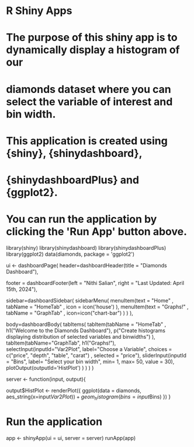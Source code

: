 

# R Shiny Apps
# The purpose of this shiny app is to dynamically display a histogram of our 
# diamonds dataset where you can select the variable of interest and bin width. 

# This application is created using {shiny}, {shinydashboard}, 
# {shinydashboardPlus} and {ggplot2}.  

# You can run the application by clicking the 'Run App' button above.

library(shiny)
library(shinydashboard)
library(shinydashboardPlus)
library(ggplot2)
data(diamonds, package = 'ggplot2')


ui <- dashboardPage(
  header=dashboardHeader(title = "Diamonds Dashboard"),
  
  footer = dashboardFooter(left = "Nithi Salian", right = "Last Updated: April 15th, 2024"),
  
  sidebar=dashboardSidebar(
    sidebarMenu(
      menuItem(text = "Home" , tabName = "HomeTab" ,
               icon = icon('house')
      ),
      menuItem(text = "Graphs!" , tabName = "GraphTab" ,
               icon=icon("chart-bar")
      )
    )
  ),
  
  
  body=dashboardBody(
    tabItems(
      tabItem(tabName = "HomeTab" ,
              h1("Welcome to the Diamonds Dashboard"),
              p("Create histograms displaying distribution of selected variables and binwidths")
      ),
      tabItem(tabName="GraphTab",
              h1("Graphs!"),
              selectInput(inputId="Var2Plot",
                          label="Choose a Variable",
                          choices = c("price", "depth", "table", "carat") ,
                          selected = "price"),
              sliderInput(inputId = "Bins",
                          label= "Select your bin width",
                          min= 1, max= 50,
                          value = 30),
              plotOutput(outputId='HistPlot')
      )
    )
  )
)

server <- function(input, output){
  
  output$HistPlot <- renderPlot({
    ggplot(data = diamonds, aes_string(x=input$Var2Plot))+
      geom_histogram(bins=input$Bins)
  })
}

# Run the application 
app <- shinyApp(ui = ui, server = server)
runApp(app)
